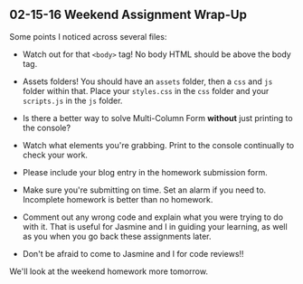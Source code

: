 ## 02-15-16 Weekend Assignment Wrap-Up

Some points I noticed across several files:

* Watch out for that `<body>` tag! No body HTML should be above the body tag.

* Assets folders! You should have an `assets` folder, then a `css` and `js` folder within that. Place your `styles.css` in the `css` folder and your `scripts.js` in the `js` folder.

* Is there a better way to solve Multi-Column Form **without** just printing to the console?

* Watch what elements you're grabbing. Print to the console continually to check your work.

* Please include your blog entry in the homework submission form.

* Make sure you're submitting on time. Set an alarm if you need to. Incomplete homework is better than no homework.

* Comment out any wrong code and explain what you were trying to do with it. That is useful for Jasmine and I in guiding your learning, as well as you when you go back these assignments later.

* Don't be afraid to come to Jasmine and I for code reviews!!

We'll look at the weekend homework more tomorrow.
